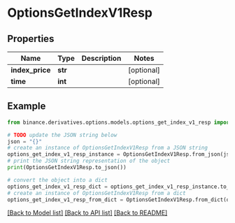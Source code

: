 # OptionsGetIndexV1Resp


## Properties

Name | Type | Description | Notes
------------ | ------------- | ------------- | -------------
**index_price** | **str** |  | [optional] 
**time** | **int** |  | [optional] 

## Example

```python
from binance.derivatives.options.models.options_get_index_v1_resp import OptionsGetIndexV1Resp

# TODO update the JSON string below
json = "{}"
# create an instance of OptionsGetIndexV1Resp from a JSON string
options_get_index_v1_resp_instance = OptionsGetIndexV1Resp.from_json(json)
# print the JSON string representation of the object
print(OptionsGetIndexV1Resp.to_json())

# convert the object into a dict
options_get_index_v1_resp_dict = options_get_index_v1_resp_instance.to_dict()
# create an instance of OptionsGetIndexV1Resp from a dict
options_get_index_v1_resp_from_dict = OptionsGetIndexV1Resp.from_dict(options_get_index_v1_resp_dict)
```
[[Back to Model list]](../README.md#documentation-for-models) [[Back to API list]](../README.md#documentation-for-api-endpoints) [[Back to README]](../README.md)


